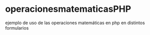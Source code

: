 # operacionesmatematicasPHP
ejemplo de uso de las operaciones matemáticas en php en distintos formularios 
